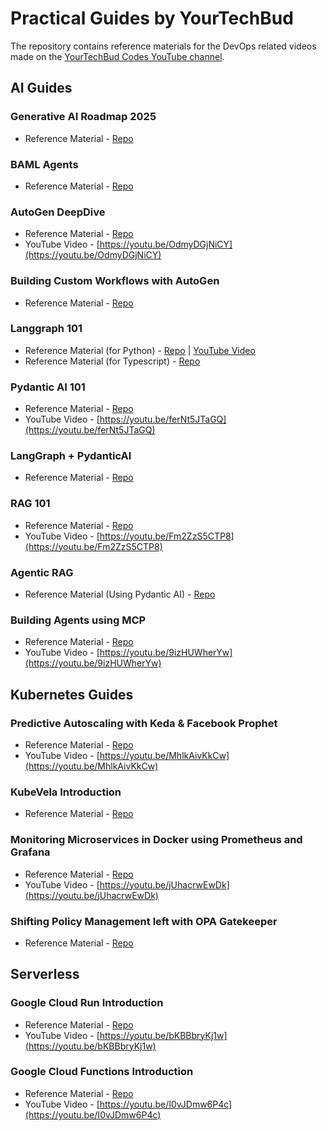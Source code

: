 # Practical Guides by YourTechBud

The repository contains reference materials for the DevOps related videos made on the [YourTechBud Codes YouTube channel](https://www.youtube.com/@YourTechBudCodes).

## AI Guides

### Generative AI Roadmap 2025

- Reference Material - [Repo](./generative-ai-roadmap-2025/)

### BAML Agents

- Reference Material - [Repo](./baml-agents)

### AutoGen DeepDive

- Reference Material - [Repo](./autogen-k8s-basic/)
- YouTube Video - [https://youtu.be/OdmyDGjNiCY](https://youtu.be/OdmyDGjNiCY)

### Building Custom Workflows with AutoGen

- Reference Material - [Repo](./autogen-workflows/)

### Langgraph 101

- Reference Material (for Python) - [Repo](./langgraph-101-k8s) | [YouTube Video](https://youtu.be/fvYWMq9tLdQ)
- Reference Material (for Typescript) - [Repo](./langgraph-101-ts)

### Pydantic AI 101

- Reference Material - [Repo](./pydanticai-101)
- YouTube Video - [https://youtu.be/ferNt5JTaGQ](https://youtu.be/ferNt5JTaGQ)

### LangGraph + PydanticAI

- Reference Material - [Repo](./langgraph-101-task-management)

### RAG 101

- Reference Material - [Repo](./rag-101)
- YouTube Video - [https://youtu.be/Fm2ZzS5CTP8](https://youtu.be/Fm2ZzS5CTP8)

### Agentic RAG

- Reference Material (Using Pydantic AI) - [Repo](./agentic-rag-pydanticai)

### Building Agents using MCP

- Reference Material - [Repo](./building-agents-with-mcp)
- YouTube Video - [https://youtu.be/9izHUWherYw](https://youtu.be/9izHUWherYw)

## Kubernetes Guides

### Predictive Autoscaling with Keda & Facebook Prophet

- Reference Material - [Repo](./predictive-autoscaling/)
- YouTube Video - [https://youtu.be/MhlkAivKkCw](https://youtu.be/MhlkAivKkCw)

### KubeVela Introduction

- Reference Material - [Repo](./kubevela-introduction/)

### Monitoring Microservices in Docker using Prometheus and Grafana

- Reference Material - [Repo](https://github.com/YourTechBud/devops-guide/tree/master/monitoring-microservices-docker)
- YouTube Video - [https://youtu.be/jUhacrwEwDk](https://youtu.be/jUhacrwEwDk)

### Shifting Policy Management left with OPA Gatekeeper

- Reference Material - [Repo](./opa-gatekeeper)

## Serverless

### Google Cloud Run Introduction

- Reference Material - [Repo](./google-cloud-run-introduction/)
- YouTube Video - [https://youtu.be/bKBBbryKj1w](https://youtu.be/bKBBbryKj1w)

### Google Cloud Functions Introduction

- Reference Material - [Repo](./google-cloud-functions-introduction/)
- YouTube Video - [https://youtu.be/I0vJDmw6P4c](https://youtu.be/I0vJDmw6P4c)
